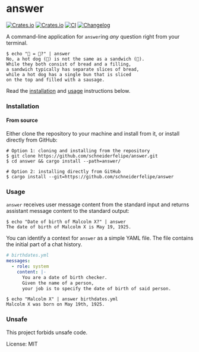 # answer

[![Crates.io](https://img.shields.io/crates/v/answer)](https://crates.io/crates/answer)
[![Crates.io](https://img.shields.io/crates/l/answer)](https://github.com/schneiderfelipe/answer/blob/main/LICENSE)
[![CI](https://github.com/schneiderfelipe/answer/actions/workflows/ci.yml/badge.svg)](https://github.com/schneiderfelipe/answer/actions/workflows/ci.yml)
[![Changelog](https://github.com/schneiderfelipe/answer/actions/workflows/changelog.yml/badge.svg)](https://github.com/schneiderfelipe/answer/blob/main/CHANGELOG.md#changelog)

A command-line application for `answer`ing _any_ question right from your terminal.

```console
$ echo "🌭 = 🥪?" | answer
No, a hot dog (🌭) is not the same as a sandwich (🥪).
While they both consist of bread and a filling,
a sandwich typically has separate slices of bread,
while a hot dog has a single bun that is sliced
on the top and filled with a sausage.
```

Read the [installation](#installation) and [usage](#usage) instructions below.

### Installation

#### From source

Either clone the repository to your machine and install from it,
or install directly from GitHub:

```console
# Option 1: cloning and installing from the repository
$ git clone https://github.com/schneiderfelipe/answer.git
$ cd answer && cargo install --path=answer/

# Option 2: installing directly from GitHub
$ cargo install --git=https://github.com/schneiderfelipe/answer
```

### Usage

`answer` receives user message content from the standard input
and returns assistant message content to the standard output:

```console
$ echo "Date of birth of Malcolm X?" | answer
The date of birth of Malcolm X is May 19, 1925.
```

You can identify a context for `answer` as a simple YAML file.
The file contains the initial part of a chat history.

```yaml
# birthdates.yml
messages:
  - role: system
    content: |-
      You are a date of birth checker.
      Given the name of a person,
      your job is to specify the date of birth of said person.
```

```console
$ echo "Malcolm X" | answer birthdates.yml
Malcolm X was born on May 19th, 1925.
```

### Unsafe

This project forbids unsafe code.

License: MIT
